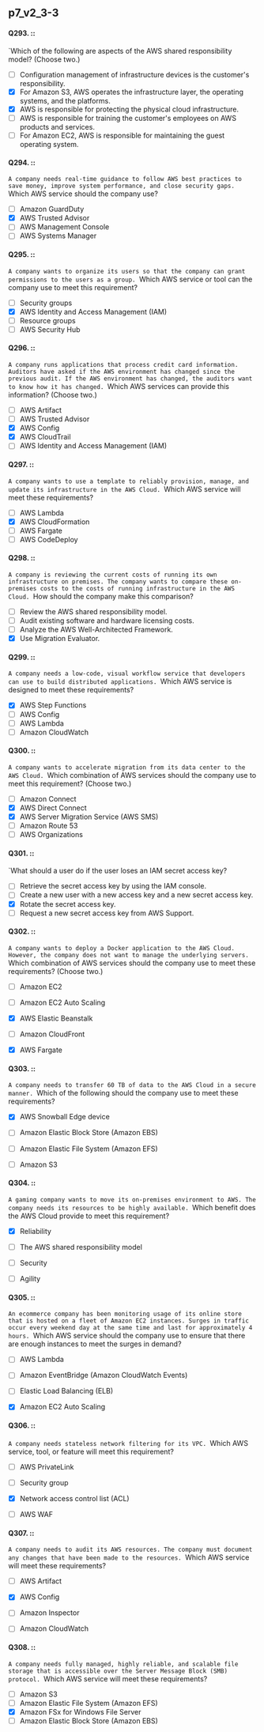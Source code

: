 ##   p7_v2_3-3


#### Q293. ::
`Which of the following are aspects of the AWS shared responsibility model? (Choose two.)

- [ ] Configuration management of infrastructure devices is the customer's responsibility.
- [x] For Amazon S3, AWS operates the infrastructure layer, the operating systems, and the platforms.
- [x] AWS is responsible for protecting the physical cloud infrastructure.
- [ ] AWS is responsible for training the customer's employees on AWS products and services.
- [ ] For Amazon EC2, AWS is responsible for maintaining the guest operating system.

#### Q294. ::
`A company needs real-time guidance to follow AWS best practices to save money, improve system performance, and close security gaps.
`Which AWS service should the company use?

- [ ] Amazon GuardDuty
- [x] AWS Trusted Advisor
- [ ] AWS Management Console
- [ ] AWS Systems Manager

#### Q295. ::
`A company wants to organize its users so that the company can grant permissions to the users as a group.
`Which AWS service or tool can the company use to meet this requirement?

- [ ] Security groups
- [x] AWS Identity and Access Management (IAM)
- [ ] Resource groups
- [ ] AWS Security Hub

#### Q296. ::
`A company runs applications that process credit card information. Auditors have asked if the AWS environment has changed since the previous audit. If the AWS environment has changed, the auditors want to know how it has changed.
`Which AWS services can provide this information? (Choose two.)

- [ ] AWS Artifact
- [ ] AWS Trusted Advisor
- [x] AWS Config
- [x] AWS CloudTrail
- [ ] AWS Identity and Access Management (IAM)

#### Q297. ::
`A company wants to use a template to reliably provision, manage, and update its infrastructure in the AWS Cloud.
`Which AWS service will meet these requirements?

- [ ] AWS Lambda
- [x] AWS CloudFormation
- [ ] AWS Fargate
- [ ] AWS CodeDeploy

#### Q298. ::
`A company is reviewing the current costs of running its own infrastructure on premises. The company wants to compare these on-premises costs to the costs of running infrastructure in the AWS Cloud.
`How should the company make this comparison?

- [ ] Review the AWS shared responsibility model.
- [ ] Audit existing software and hardware licensing costs.
- [ ] Analyze the AWS Well-Architected Framework.
- [x] Use Migration Evaluator.

#### Q299. ::
`A company needs a low-code, visual workflow service that developers can use to build distributed applications.
`Which AWS service is designed to meet these requirements?

- [x] AWS Step Functions
- [ ] AWS Config
- [ ] AWS Lambda
- [ ] Amazon CloudWatch

#### Q300. ::
`A company wants to accelerate migration from its data center to the AWS Cloud.
`Which combination of AWS services should the company use to meet this requirement? (Choose two.)

- [ ] Amazon Connect
- [x] AWS Direct Connect
- [x] AWS Server Migration Service (AWS SMS)
- [ ] Amazon Route 53
- [ ] AWS Organizations

#### Q301. ::
`What should a user do if the user loses an IAM secret access key?

- [ ] Retrieve the secret access key by using the IAM console.
- [ ] Create a new user with a new access key and a new secret access key.
- [x] Rotate the secret access key.
- [ ] Request a new secret access key from AWS Support.

#### Q302. ::
`A company wants to deploy a Docker application to the AWS Cloud. However, the company does not want to manage the underlying servers.
`Which combination of AWS services should the company use to meet these requirements? (Choose two.)

- [ ] Amazon EC2
- [ ] Amazon EC2 Auto Scaling
- [x] AWS Elastic Beanstalk
- [ ] Amazon CloudFront
- [x] AWS Fargate



#### Q303. ::
`A company needs to transfer 60 TB of data to the AWS Cloud in a secure manner.
`Which of the following should the company use to meet these requirements?

- [x] AWS Snowball Edge device
- [ ] Amazon Elastic Block Store (Amazon EBS)
- [ ] Amazon Elastic File System (Amazon EFS)
- [ ] Amazon S3


#### Q304. ::
`A gaming company wants to move its on-premises environment to AWS. The company needs its resources to be highly available.
`Which benefit does the AWS Cloud provide to meet this requirement?

- [x] Reliability
- [ ] The AWS shared responsibility model
- [ ] Security
- [ ] Agility


#### Q305. ::
`An ecommerce company has been monitoring usage of its online store that is hosted on a fleet of Amazon EC2 instances. Surges in traffic occur every weekend day at the same time and last for approximately 4 hours.
`Which AWS service should the company use to ensure that there are enough instances to meet the surges in demand?

- [ ] AWS Lambda
- [ ] Amazon EventBridge (Amazon CloudWatch Events)
- [ ] Elastic Load Balancing (ELB)
- [x] Amazon EC2 Auto Scaling


#### Q306. ::
`A company needs stateless network filtering for its VPC.
`Which AWS service, tool, or feature will meet this requirement?

- [ ] AWS PrivateLink
- [ ] Security group
- [x] Network access control list (ACL)
- [ ] AWS WAF


#### Q307. ::
`A company needs to audit its AWS resources. The company must document any changes that have been made to the resources.
`Which AWS service will meet these requirements?

- [ ] AWS Artifact
- [x] AWS Config
- [ ] Amazon Inspector
- [ ] Amazon CloudWatch


#### Q308. ::
`A company needs fully managed, highly reliable, and scalable file storage that is accessible over the Server Message Block (SMB) protocol.
`Which AWS service will meet these requirements?

- [ ] Amazon S3
- [ ] Amazon Elastic File System (Amazon EFS)
- [x] Amazon FSx for Windows File Server
- [ ] Amazon Elastic Block Store (Amazon EBS)
